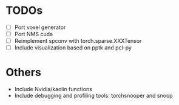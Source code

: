 # TODOs

- [ ] Port voxel generator
- [ ] Port NMS cuda
- [ ] Reimplement spconv with torch.sparse.XXXTensor
- [ ] Include visualization based on pptk and pcl-py

# Others

- Include Nvidia/kaolin functions
- Include debugging and profiling tools: torchsnooper and snoop
